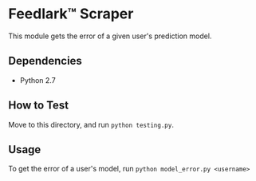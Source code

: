 Feedlark:tm: Scraper
================

This module gets the error of a given user's prediction model.

Dependencies
------------

- Python 2.7

How to Test
-----------

Move to this directory, and run `python testing.py`.

Usage
-----

To get the error of a user's model, run `python model_error.py <username>`

